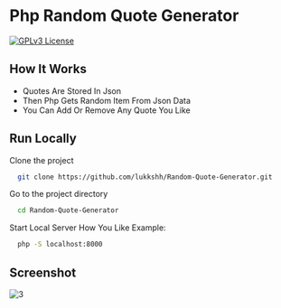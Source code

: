 
# Php Random Quote Generator
[![GPLv3 License](https://img.shields.io/badge/License-GPL%20v3-yellow.svg)](https://opensource.org/licenses/)


## How It Works

- Quotes Are Stored In Json 
- Then Php Gets Random Item From Json Data 
- You Can Add Or Remove Any Quote You Like


## Run Locally

Clone the project

```bash
  git clone https://github.com/lukkshh/Random-Quote-Generator.git
```

Go to the project directory

```bash
  cd Random-Quote-Generator 
```

Start Local Server How You Like Example:

```bash
  php -S localhost:8000
```

## Screenshot

![3](https://user-images.githubusercontent.com/97388997/217324587-bb1713bd-5691-4cd4-ad79-b818d323bf17.png)

